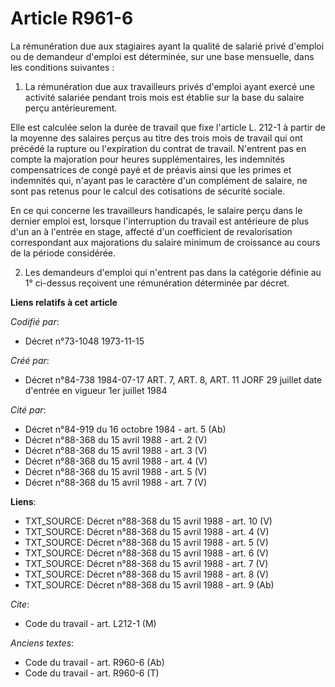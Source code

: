 # Article R961-6

La rémunération due aux stagiaires ayant la qualité de salarié privé d'emploi ou de demandeur d'emploi est déterminée, sur
une base mensuelle, dans les conditions suivantes :

1. La rémunération due aux travailleurs privés d'emploi ayant exercé une activité salariée pendant trois mois est établie sur
la base du salaire perçu antérieurement.

Elle est calculée selon la durée de travail que fixe l'article L. 212-1 à partir de la moyenne des salaires perçus au titre
des trois mois de travail qui ont précédé la rupture ou l'expiration du contrat de travail. N'entrent pas en compte la
majoration pour heures supplémentaires, les indemnités compensatrices de congé payé et de préavis ainsi que les primes et
indemnités qui, n'ayant pas le caractère d'un complément de salaire, ne sont pas retenus pour le calcul des cotisations de
sécurité sociale.

En ce qui concerne les travailleurs handicapés, le salaire perçu dans le dernier emploi est, lorsque l'interruption du
travail est antérieure de plus d'un an à l'entrée en stage, affecté d'un coefficient de revalorisation correspondant aux
majorations du salaire minimum de croissance au cours de la période considérée.

2. Les demandeurs d'emploi qui n'entrent pas dans la catégorie définie au 1° ci-dessus reçoivent une rémunération déterminée
par décret.

**Liens relatifs à cet article**

_Codifié par_:

  - Décret n°73-1048 1973-11-15

_Créé par_:

  - Décret n°84-738 1984-07-17 ART. 7, ART. 8, ART. 11 JORF 29 juillet date d'entrée en vigueur 1er juillet 1984

_Cité par_:

  - Décret n°84-919 du 16 octobre 1984 - art. 5 (Ab)
  - Décret n°88-368 du 15 avril 1988 - art. 2 (V)
  - Décret n°88-368 du 15 avril 1988 - art. 3 (V)
  - Décret n°88-368 du 15 avril 1988 - art. 4 (V)
  - Décret n°88-368 du 15 avril 1988 - art. 5 (V)
  - Décret n°88-368 du 15 avril 1988 - art. 7 (V)

**Liens**:

  - TXT_SOURCE: Décret n°88-368 du 15 avril 1988 - art. 10 (V)
  - TXT_SOURCE: Décret n°88-368 du 15 avril 1988 - art. 4 (V)
  - TXT_SOURCE: Décret n°88-368 du 15 avril 1988 - art. 5 (V)
  - TXT_SOURCE: Décret n°88-368 du 15 avril 1988 - art. 6 (V)
  - TXT_SOURCE: Décret n°88-368 du 15 avril 1988 - art. 7 (V)
  - TXT_SOURCE: Décret n°88-368 du 15 avril 1988 - art. 8 (V)
  - TXT_SOURCE: Décret n°88-368 du 15 avril 1988 - art. 9 (Ab)

_Cite_:

  - Code du travail - art. L212-1 (M)

_Anciens textes_:

  - Code du travail - art. R960-6 (Ab)
  - Code du travail - art. R960-6 (T)
